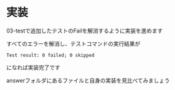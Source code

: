 # 実装
03-testで追加したテストのFailを解消するように実装を進めます

すべてのエラーを解消し、テストコマンドの実行結果が
```
Test result: 0 failed; 0 skipped
```
になれば実装完了です

answerフォルダにあるファイルと自身の実装を見比べてみましょう